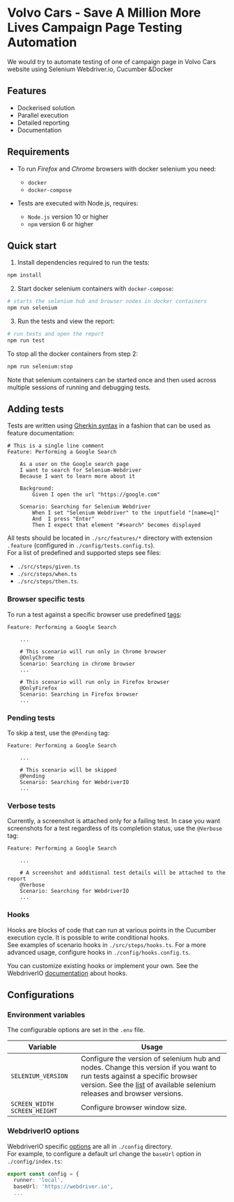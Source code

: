 # Volvo Cars - Save A Million More Lives Campaign Page Testing Automation

We would try to automate testing of one of campaign page in Volvo Cars website using Selenium Webdriver.io, Cucumber &Docker

## Features

- Dockerised solution
- Parallel execution
- Detailed reporting
- Documentation

## Requirements

- To run *Firefox* and *Chrome* browsers with docker selenium you need:
  - `docker`
  - `docker-compose`

- Tests are executed with Node.js, requires:
  - `Node.js` version 10 or higher
  - `npm` version 6 or higher

## Quick start

1. Install dependencies required to run the tests:

```sh
npm install
```

2. Start docker selenium containers with `docker-compose`:

```sh
# starts the selenium hub and browser nodes in docker containers
npm run selenium
```

3. Run the tests and view the report:

```sh
# run tests and open the report
npm run test
```

To stop all the docker containers from step 2:

```sh
npm run selenium:stop
```

Note that selenium containers can be started once and then used across multiple sessions of running and debugging tests.

## Adding tests

Tests are written using [Gherkin syntax](https://cucumber.io/docs/gherkin/) in a fashion that can be used as feature documentation:

```gherkin
# This is a single line comment
Feature: Performing a Google Search

    As a user on the Google search page
    I want to search for Selenium-Webdriver
    Because I want to learn more about it

    Background:
        Given I open the url "https://google.com"

    Scenario: Searching for Selenium Webdriver
        When I set "Selenium Webdriver" to the inputfield "[name=q]"
        And  I press "Enter"
        Then I expect that element "#search" becomes displayed
```

All tests should be located in `./src/features/*` directory with extension `.feature` (configured in `./config/tests.config.ts`).  
For a list of predefined and supported steps see files:
- `./src/steps/given.ts` 
- `./src/steps/when.ts` 
- `./src/steps/then.ts`.  


### Browser specific tests
To run a test against a specific browser use predefined [tags](https://cucumber.io/docs/cucumber/api/#tags):

```gherkin
Feature: Performing a Google Search

    ...

    # This scenario will run only in Chrome browser
    @OnlyChrome
    Scenario: Searching in chrome browser
    ...

    # This scenario will run only in Firefox browser
    @OnlyFirefox
    Scenario: Searching in Firefox browser
    ...
```

### Pending tests

To skip a test, use the `@Pending` tag:
```gherkin
Feature: Performing a Google Search

    ...

    # This scenario will be skipped
    @Pending
    Scenario: Searching for WebdriverIO
    ...
```

### Verbose tests

Currently, a screenshot is attached only for a failing test. In case you want screenshots for a test regardless of its completion status,
use the `@Verbose` tag:

```gherkin
Feature: Performing a Google Search

    ...

    # A screenshot and additional test details will be attached to the report
    @Verbose
    Scenario: Searching for WebdriverIO
    ...
```

### Hooks

Hooks are blocks of code that can run at various points in the Cucumber execution cycle. It is possible to write conditional hooks.  
See examples of scenario hooks in `./src/steps/hooks.ts`. For a more advanced usage, configure hooks in 
`./config/hooks.config.ts`.  

You can customize existing hooks or implement your own.
See the WebdriverIO [documentation]((https://webdriver.io/docs/options.html#hooks)) about hooks. 

## Configurations

### Environment variables 

The configurable options are set in the `.env` file.

|Variable|Usage|
|--|--|
|`SELENIUM_VERSION`|Configure the version of selenium hub and nodes. Change this version if you want to run tests against a specific browser version. See the [list](https://github.com/SeleniumHQ/docker-selenium/releases) of available selenium releases and browser versions.|
|`SCREEN_WIDTH` `SCREEN_HEIGHT`|Configure browser window size.|

### WebdriverIO options

WebdriverIO specific [options](https://webdriver.io/docs/options.html) are all in `./config` directory.  
For example, to configure a default url change the `baseUrl` option in `./config/index.ts`:  

```typescript
export const config = {
  runner: 'local',
  baseUrl: 'https://webdriver.io',
  ...
```